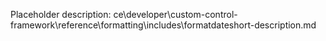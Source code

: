 Placeholder description: ce\developer\custom-control-framework\reference\formatting\includes\formatdateshort-description.md